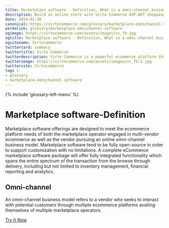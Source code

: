 ```yaml
---
title: Marketplace software - Definition, What is a omni-channel business model?| Glossary Virto Commerce.
description: Build an online store with Virto Commerce ASP.NET shopping cart software. Benefit from an open source shopping cart software that has every feature you need.
date: 2014-01-30
canonical: https://virtocommerce.com/glossary/marketplace-omnichannel-software
permalink: glossary/marketplace-omnichannel-software
ogimage: https://virtocommerce.com/assets/images/vc_fb.jpg
ogtitle: Marketplace software - Definition, What is a omni-channel business model?| Glossary Virto Commerce.
ogsitename: Virtocommerce
twittercard: summary
twittertitle: Virto Commerce
twitterdescription: Virto Commerce is a powerful ecommerce platform that includes everything you need to create an online store and sell online. Try it free with Free Community License
twitterimage: https://virtocommerce.com/assets/images/vc_fb-2.jpg
twittersite: Virtocommerce
tags : 
- glossary
- marketplace-omnichannel-software
---
```

<div class="business-features clearfix __responsive">
	{% include 'glossary-left-menu' %}
	<div class="business-cnt">
		<div class="head __cart">
			<h1 class="title">Marketplace software-Definition</h1>
		</div>
		<p class="text">Marketplace software offerings are designed to meet the ecommerce platform needs of both the marketplace operator engaged in multi-vendor ecommerce as well as the vendor pursuing an online omni-channel business model. Marketplace software tend to be fully open-source in order to support customization with no limitations. A complete eCommerce marketplace software package will offer fully integrated functionality which spans the entire spectrum of the transaction from the browse through delivery, including but not limited to inventory management, financial reporting and analytics.</p>
		<h2 class="sub-title">Omni-channel</h2>
		<p class="text">An omni-channel business model refers to a vendor who seeks to interact with potential customers through multiple ecommerce platforms availing themselves of multiple marketplace operators.</p>
		<div class="buttons columns">
			<div class="column">
				<a class="button fill" href="/try-now">Try It Now</a>
			</div>
		</div>
	</div>
</div>
